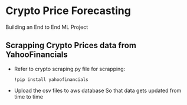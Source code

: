 # Crypto Price Forecasting
Building an End to End ML Project
## Scrapping Crypto Prices data from YahooFinancials
   * Refer to crypto scraping.py file for scrapping:
        ```
        !pip install yahoofinancials
        ```
   * Upload the csv files to aws database
      So that data gets updated from time to time
      
